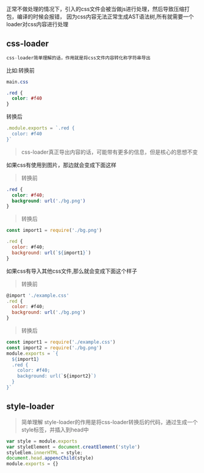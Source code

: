 正常不做处理的情况下，引入的css文件会被当做js进行处理，然后导致压缩打包，编译的时候会报错，
因为css内容无法正常生成AST语法树,所有就需要一个loader对css内容进行处理

## css-loader

```js
css-loader简单理解的话，作用就是将css文件内容转化称字符串导出

```
比如:转换前
```css
main.css

.red {
  color: #f40
}
```
转换后
```js
.module.exports = `.red {
  color: #f40
}`
```

> css-loader真正导出内容的话，可能带有更多的信息，但是核心的思想不变



如果css有使用到图片，那边就会变成下面这样

> 转换前
```css
.red {
  color: #f40;
  background: url('./bg.png')
}
```
> 转换后
```js
const import1 = require('./bg.png')

.red {
  color: #f40;
  background: url(`${import1}`)
}

```


如果css有导入其他css文件,那么就会变成下面这个样子

> 转换前
```js
@import './example.css'
.red {
  color: #f40;
  background: url('./bg.png')
}
```
> 转换后
```js
const import1 = require('./example.css')
const import2 = require('./bg.png')
module.exports = `{
  ${import1}
  .red {
    color: #f40;
    background: url(`${import2}`)
  }
}`
```


## style-loader
> 简单理解 style-loader的作用是将css-loader转换后的代码，通过生成一个style标签，并插入到head中

```js
var style = module.exports
var styleElement = document.creatElement('style')
styleElem.innerHTML = style;
document.head.appencChild(style)
module.exports = {}
```

